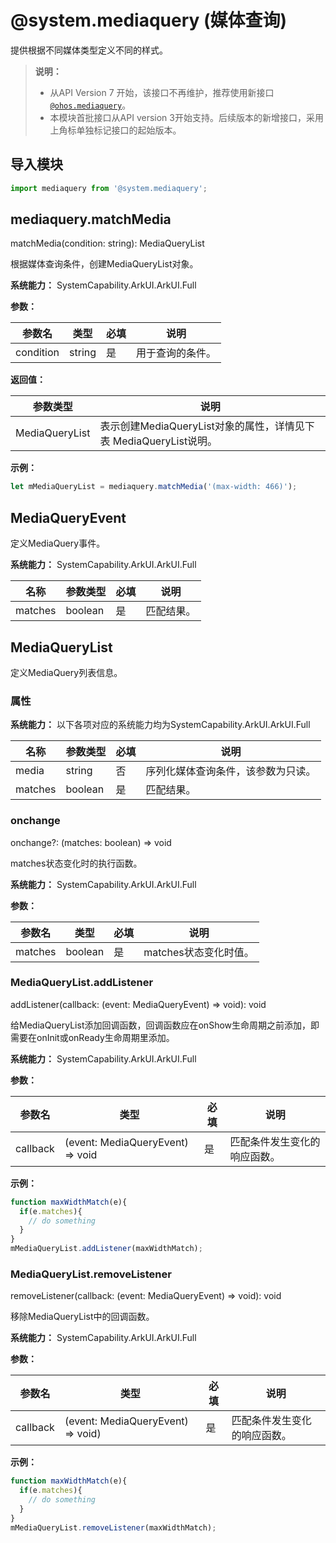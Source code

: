 # @system.mediaquery (媒体查询)

提供根据不同媒体类型定义不同的样式。


> **说明：**
>
> - 从API Version 7 开始，该接口不再维护，推荐使用新接口[`@ohos.mediaquery`](js-apis-mediaquery.md)。
> - 本模块首批接口从API version 3开始支持。后续版本的新增接口，采用上角标单独标记接口的起始版本。


## 导入模块


```ts
import mediaquery from '@system.mediaquery';
```


## mediaquery.matchMedia

matchMedia(condition: string): MediaQueryList

根据媒体查询条件，创建MediaQueryList对象。

**系统能力：** SystemCapability.ArkUI.ArkUI.Full

**参数：** 

| 参数名       | 类型     | 必填   | 说明       |
| --------- | ------ | ---- | -------- |
| condition | string | 是    | 用于查询的条件。 |

**返回值：**

| 参数类型           | 说明                                       |
| -------------- | ---------------------------------------- |
| MediaQueryList | 表示创建MediaQueryList对象的属性，详情见下表 MediaQueryList说明。 |

**示例：**

```ts
let mMediaQueryList = mediaquery.matchMedia('(max-width: 466)');    
```

## MediaQueryEvent

定义MediaQuery事件。

**系统能力：** SystemCapability.ArkUI.ArkUI.Full

| 名称      | 参数类型    | 必填   | 说明    |
| ------- | ------- | ---- | ----- |
| matches | boolean | 是    | 匹配结果。 |

## MediaQueryList

定义MediaQuery列表信息。

### 属性

**系统能力：** 以下各项对应的系统能力均为SystemCapability.ArkUI.ArkUI.Full

| 名称      | 参数类型    | 必填   | 说明                |
| ------- | ------- | ---- | ----------------- |
| media   | string  | 否    | 序列化媒体查询条件，该参数为只读。 |
| matches | boolean | 是    | 匹配结果。             |

### onchange

onchange?: (matches: boolean) => void

matches状态变化时的执行函数。

**系统能力：** SystemCapability.ArkUI.ArkUI.Full

**参数：**

| 参数名     | 类型      | 必填   | 说明             |
| ------- | ------- | ---- | -------------- |
| matches | boolean | 是    | matches状态变化时值。 |


### MediaQueryList.addListener

addListener(callback: (event: MediaQueryEvent) => void): void

给MediaQueryList添加回调函数，回调函数应在onShow生命周期之前添加，即需要在onInit或onReady生命周期里添加。

**系统能力：** SystemCapability.ArkUI.ArkUI.Full

**参数：**

| 参数名      | 类型                               | 必填   | 说明             |
| -------- | -------------------------------- | ---- | -------------- |
| callback | (event: MediaQueryEvent) => void | 是    | 匹配条件发生变化的响应函数。 |

**示例：**

```ts
function maxWidthMatch(e){
  if(e.matches){
    // do something
  }
}
mMediaQueryList.addListener(maxWidthMatch);
```


### MediaQueryList.removeListener

removeListener(callback: (event: MediaQueryEvent) => void): void

移除MediaQueryList中的回调函数。

**系统能力：** SystemCapability.ArkUI.ArkUI.Full

**参数：**

| 参数名      | 类型                                | 必填   | 说明             |
| -------- | --------------------------------- | ---- | -------------- |
| callback | (event: MediaQueryEvent) => void) | 是    | 匹配条件发生变化的响应函数。 |

**示例：**

```ts
function maxWidthMatch(e){
  if(e.matches){
    // do something
  }
}
mMediaQueryList.removeListener(maxWidthMatch);
```



